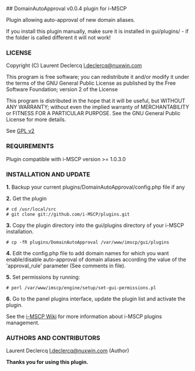 ## DomainAutoApproval v0.0.4 plugin for i-MSCP

Plugin allowing auto-approval of new domain aliases.

If you install this plugin manually, make sure it is installed in
gui/plugins/ - if the folder is called different it will not work!

### LICENSE

Copyright (C) Laurent Declercq <l.declercq@nuxwin.com>

This program is free software; you can redistribute it and/or modify
it under the terms of the GNU General Public License as published by
the Free Software Foundation; version 2 of the License

This program is distributed in the hope that it will be useful,
but WITHOUT ANY WARRANTY; without even the implied warranty of
MERCHANTABILITY or FITNESS FOR A PARTICULAR PURPOSE.  See the
GNU General Public License for more details.

See [GPL v2](http://www.gnu.org/licenses/gpl-2.0.html "GPL v2")

### REQUIREMENTS

Plugin compatible with i-MSCP version >= 1.0.3.0

### INSTALLATION AND UPDATE

**1.** Backup your current plugins/DomainAutoApproval/config.php file
   if any

**2.** Get the plugin

	# cd /usr/local/src
	# git clone git://github.com/i-MSCP/plugins.git

**3.** Copy the plugin directory into the gui/plugins directory of your
   i-MSCP installation.

	# cp -fR plugins/DomainAutoApproval /var/www/imscp/gui/plugins

**4.** Edit the config.php file to add domain names for which you want
   enable/disable auto-approval of domain aliases according the
   value of the 'approval_rule' parameter (See comments in file).

**5.** Set permissions by running:

	# perl /var/www/imscp/engine/setup/set-gui-permissions.pl

**6.** Go to the panel plugins interface, update the plugin list and activate
   the plugin.

See the [i-MSCP Wiki](http://wiki.i-mscp.net/doku.php?id=plugins:management "Plugin Management Interface") for more information about i-MSCP plugins management.

### AUTHORS AND CONTRIBUTORS

Laurent Declercq <l.declercq@nuxwin.com> (Author)

**Thanks you for using this plugin.**
